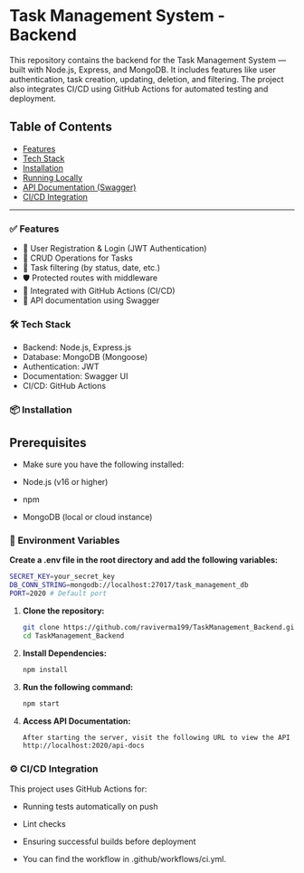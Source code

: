 # Task Management System - Backend

This repository contains the backend for the Task Management System — built with Node.js, Express, and MongoDB. It includes features like user authentication, task creation, updating, deletion, and filtering. The project also integrates CI/CD using GitHub Actions for automated testing and deployment.

## Table of Contents

- [Features](#Features)
- [Tech Stack](#Tech_Stack)
- [Installation](#Installation)
- [Running Locally](#Running_Locally)
- [API Documentation (Swagger)](#API_Documentation)
- [CI/CD Integration](#CI/CD)

---

### ✅ Features

- 🔐 User Registration & Login (JWT Authentication)
- 🧾 CRUD Operations for Tasks
- 📅 Task filtering (by status, date, etc.)
- 🛡️ Protected routes with middleware
- 🧪 Integrated with GitHub Actions (CI/CD)
- 🧾 API documentation using Swagger


### 🛠 Tech Stack

- Backend: Node.js, Express.js
- Database: MongoDB (Mongoose)
- Authentication: JWT
- Documentation: Swagger UI
- CI/CD: GitHub Actions


### 📦 Installation

## Prerequisites

- Make sure you have the following installed:

- Node.js (v16 or higher)
- npm
- MongoDB (local or cloud instance)


### 🔧 Environment Variables

**Create a .env file in the root directory and add the following variables:**

   ```bash
   SECRET_KEY=your_secret_key
   DB_CONN_STRING=mongodb://localhost:27017/task_management_db
   PORT=2020 # Default port

   ```

1. **Clone the repository:**

   ```bash
   git clone https://github.com/raviverma199/TaskManagement_Backend.git
   cd TaskManagement_Backend

   ```

2. **Install Dependencies:**

   ```bash
   npm install

   ```

3. **Run the following command:**

   ```bash
   npm start

   ```

4. **Access API Documentation:**

   ```bash
   After starting the server, visit the following URL to view the API documentation:
   http://localhost:2020/api-docs

   ```

### ⚙️ CI/CD Integration
This project uses GitHub Actions for:

- Running tests automatically on push
- Lint checks
- Ensuring successful builds before deployment

- You can find the workflow in .github/workflows/ci.yml.
